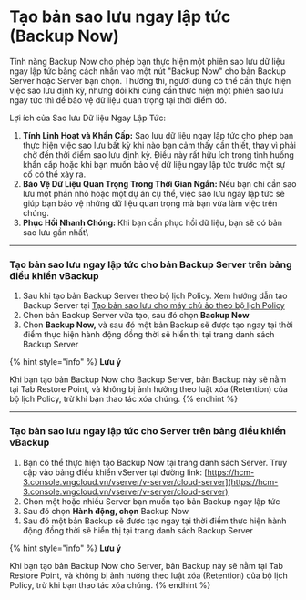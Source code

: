 # Tạo bản sao lưu ngay lập tức (Backup Now)

Tính năng Backup Now cho phép bạn thực hiện một phiên sao lưu dữ liệu ngay lập tức bằng cách nhấn vào một nút "Backup Now" cho bản Backup Server hoặc Server bạn chọn. Thường thì, người dùng có thể cần thực hiện việc sao lưu định kỳ, nhưng đôi khi cũng cần thực hiện một phiên sao lưu ngay tức thì để bảo vệ dữ liệu quan trọng tại thời điểm đó.

Lợi ích của Sao lưu Dữ liệu Ngay Lập Tức:

1. **Tính Linh Hoạt và Khẩn Cấp:** Sao lưu dữ liệu ngay lập tức cho phép bạn thực hiện việc sao lưu bất kỳ khi nào bạn cảm thấy cần thiết, thay vì phải chờ đến thời điểm sao lưu định kỳ. Điều này rất hữu ích trong tình huống khẩn cấp hoặc khi bạn muốn bảo vệ dữ liệu ngay lập tức trước một sự cố có thể xảy ra.
2. **Bảo Vệ Dữ Liệu Quan Trọng Trong Thời Gian Ngắn:** Nếu bạn chỉ cần sao lưu một phần nhỏ hoặc một dự án cụ thể, việc sao lưu ngay lập tức sẽ giúp bạn bảo vệ những dữ liệu quan trọng mà bạn vừa làm việc trên chúng.
3. **Phục Hồi Nhanh Chóng:** Khi bạn cần phục hồi dữ liệu, bạn sẽ có bản sao lưu gần nhất\


***

### **Tạo bản sao lưu ngay lập tức cho bản Backup Server trên bảng điều khiển vBackup** <a href="#taobansaoluungaylaptuc-backupnow-taobansaoluungaylaptucchobanbackupservertrenbangdieukhienvbackup" id="taobansaoluungaylaptuc-backupnow-taobansaoluungaylaptucchobanbackupservertrenbangdieukhienvbackup"></a>

1. Sau khi tạo bản Backup Server theo bộ lịch Policy. Xem hướng dẫn tạo Backup Server tại [Tạo bản sao lưu cho máy chủ ảo theo bộ lịch Policy](https://docs.vngcloud.vn/pages/viewpage.action?pageId=49649803\&src=contextnavpagetreemode)
2. Chọn bản Backup Server vừa tạo, sau đó chọn **Backup Now**
3. Chọn **Backup Now,** và sau đó một bản Backup sẽ được tạo ngay tại thời điểm thực hiện hành động đồng thời sẽ hiển thị tại trang danh sách Backup Server



{% hint style="info" %}
**Lưu ý**

Khi bạn tạo bản Backup Now cho Backup Server, bản Backup này sẽ nằm tại Tab Restore Point, và không bị ảnh hưởng theo luật xóa (Retention) của bộ lịch Policy, trừ khi bạn thao tác xóa chúng.
{% endhint %}

***

### **Tạo bản sao lưu ngay lập tức cho Server trên bảng điều khiển vBackup** <a href="#taobansaoluungaylaptuc-backupnow-taobansaoluungaylaptucchoservertrenbangdieukhienvbackup" id="taobansaoluungaylaptuc-backupnow-taobansaoluungaylaptucchoservertrenbangdieukhienvbackup"></a>

1. Bạn có thể thực hiện tạo Backup Now tại trang danh sách Server. Truy cập vào bảng điều khiển vServer tại đường link: [https://hcm-3.console.vngcloud.vn/vserver/v-server/cloud-server](https://hcm-3.console.vngcloud.vn/vserver/v-server/cloud-server)
2. Chọn một hoặc nhiều Server bạn muốn tạo bản Backup ngay lập tức
3. Sau đó chọn **Hành động, chọn** Backup Now
4. Sau đó một bản Backup sẽ được tạo ngay tại thời điểm thực hiện hành động đồng thời sẽ hiển thị tại trang danh sách Backup Server

{% hint style="info" %}
**Lưu ý**

Khi bạn tạo bản Backup Now cho Server, bản Backup này sẽ nằm tại Tab Restore Point, và không bị ảnh hưởng theo luật xóa (Retention) của bộ lịch Policy, trừ khi bạn thao tác xóa chúng.
{% endhint %}
